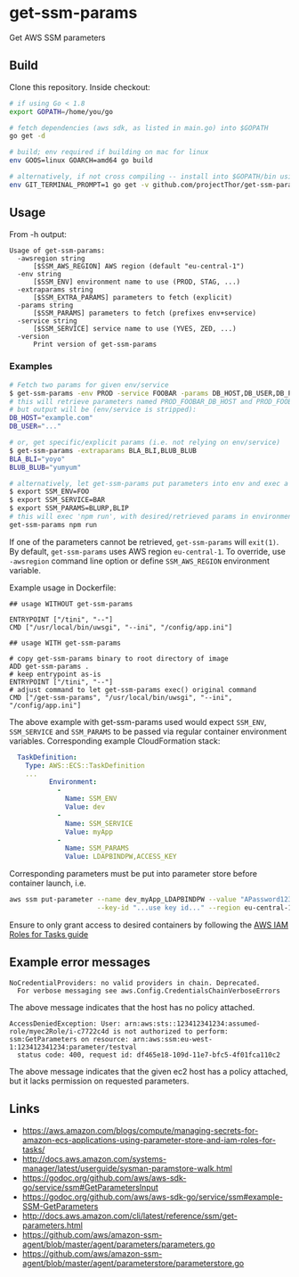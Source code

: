 # get-ssm-params

Get AWS SSM parameters

## Build

Clone this repository. Inside checkout:

```bash
# if using Go < 1.8
export GOPATH=/home/you/go

# fetch dependencies (aws sdk, as listed in main.go) into $GOPATH
go get -d

# build; env required if building on mac for linux
env GOOS=linux GOARCH=amd64 go build

# alternatively, if not cross compiling -- install into $GOPATH/bin using
env GIT_TERMINAL_PROMPT=1 go get -v github.com/projectThor/get-ssm-params
```

## Usage

From -h output:

```
Usage of get-ssm-params:
  -awsregion string
      [$SSM_AWS_REGION] AWS region (default "eu-central-1")
  -env string
      [$SSM_ENV] environment name to use (PROD, STAG, ...)
  -extraparams string
      [$SSM_EXTRA_PARAMS] parameters to fetch (explicit)
  -params string
      [$SSM_PARAMS] parameters to fetch (prefixes env+service)
  -service string
      [$SSM_SERVICE] service name to use (YVES, ZED, ...)
  -version
      Print version of get-ssm-params
```

### Examples

```bash
# Fetch two params for given env/service
$ get-ssm-params -env PROD -service FOOBAR -params DB_HOST,DB_USER,DB_PASS
# this will retrieve parameters named PROD_FOOBAR_DB_HOST and PROD_FOOBAR_DB_USER,
# but output will be (env/service is stripped):
DB_HOST="example.com"
DB_USER="..."

# or, get specific/explicit params (i.e. not relying on env/service)
$ get-ssm-params -extraparams BLA_BLI,BLUB_BLUB
BLA_BLI="yoyo"
BLUB_BLUB="yumyum"

# alternatively, let get-ssm-params put parameters into env and exec a 'final' entrypoint
$ export SSM_ENV=FOO
$ export SSM_SERVICE=BAR
$ export SSM_PARAMS=BLURP,BLIP
# this will exec 'npm run', with desired/retrieved params in environment:
get-ssm-params npm run
```

If one of the parameters cannot be retrieved, `get-ssm-params` will `exit(1)`.
By default, `get-ssm-params` uses AWS region `eu-central-1`. To override,
use `-awsregion` command line option or define `SSM_AWS_REGION` environment variable.

Example usage in Dockerfile:

```
## usage WITHOUT get-ssm-params

ENTRYPOINT ["/tini", "--"]
CMD ["/usr/local/bin/uwsgi", "--ini", "/config/app.ini"]

## usage WITH get-ssm-params

# copy get-ssm-params binary to root directory of image
ADD get-ssm-params .
# keep entrypoint as-is
ENTRYPOINT ["/tini", "--"]
# adjust command to let get-ssm-params exec() original command
CMD ["/get-ssm-params", "/usr/local/bin/uwsgi", "--ini", "/config/app.ini"]
```

The above example with get-ssm-params used would expect `SSM_ENV`, `SSM_SERVICE` and `SSM_PARAMS` to
be passed via regular container environment variables. Corresponding example CloudFormation stack:

```yaml
  TaskDefinition:
    Type: AWS::ECS::TaskDefinition
    ...
          Environment:
            -
              Name: SSM_ENV
              Value: dev
            -
              Name: SSM_SERVICE
              Value: myApp
            -
              Name: SSM_PARAMS
              Value: LDAPBINDPW,ACCESS_KEY
```

Corresponding parameters must be put into parameter store before container launch, i.e.

```bash
aws ssm put-parameter --name dev_myApp_LDAPBINDPW --value "APassword123" --type SecureString \
                      --key-id "...use key id..." --region eu-central-1
```

Ensure to only grant access to desired containers by following the
[AWS IAM Roles for Tasks guide](https://aws.amazon.com/blogs/compute/managing-secrets-for-amazon-ecs-applications-using-parameter-store-and-iam-roles-for-tasks/)

## Example error messages

```
NoCredentialProviders: no valid providers in chain. Deprecated.
  For verbose messaging see aws.Config.CredentialsChainVerboseErrors
```

The above message indicates that the host has no policy attached.

```
AccessDeniedException: User: arn:aws:sts::123412341234:assumed-role/myec2Role/i-c7722c4d is not authorized to perform: ssm:GetParameters on resource: arn:aws:ssm:eu-west-1:123412341234:parameter/testval
  status code: 400, request id: df465e18-109d-11e7-bfc5-4f01fca110c2
```

The above message indicates that the given ec2 host has a policy attached,
but it lacks permission on requested parameters.

## Links

 - https://aws.amazon.com/blogs/compute/managing-secrets-for-amazon-ecs-applications-using-parameter-store-and-iam-roles-for-tasks/
 - http://docs.aws.amazon.com/systems-manager/latest/userguide/sysman-paramstore-walk.html
 - https://godoc.org/github.com/aws/aws-sdk-go/service/ssm#GetParametersInput
 - https://godoc.org/github.com/aws/aws-sdk-go/service/ssm#example-SSM-GetParameters
 - http://docs.aws.amazon.com/cli/latest/reference/ssm/get-parameters.html
 - https://github.com/aws/amazon-ssm-agent/blob/master/agent/parameters/parameters.go
 - https://github.com/aws/amazon-ssm-agent/blob/master/agent/parameterstore/parameterstore.go
